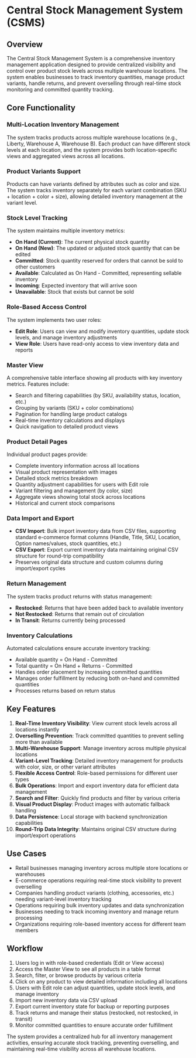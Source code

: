 # Central Stock Management System (CSMS)

## Overview

The Central Stock Management System is a comprehensive inventory management application designed to provide centralized visibility and control over product stock levels across multiple warehouse locations. The system enables businesses to track inventory quantities, manage product variants, handle returns, and prevent overselling through real-time stock monitoring and committed quantity tracking.

## Core Functionality

### Multi-Location Inventory Management
The system tracks products across multiple warehouse locations (e.g., Liberty, Warehouse A, Warehouse B). Each product can have different stock levels at each location, and the system provides both location-specific views and aggregated views across all locations.

### Product Variants Support
Products can have variants defined by attributes such as color and size. The system tracks inventory separately for each variant combination (SKU + location + color + size), allowing detailed inventory management at the variant level.

### Stock Level Tracking
The system maintains multiple inventory metrics:
- **On Hand (Current)**: The current physical stock quantity
- **On Hand (New)**: The updated or adjusted stock quantity that can be edited
- **Committed**: Stock quantity reserved for orders that cannot be sold to other customers
- **Available**: Calculated as On Hand - Committed, representing sellable inventory
- **Incoming**: Expected inventory that will arrive soon
- **Unavailable**: Stock that exists but cannot be sold

### Role-Based Access Control
The system implements two user roles:
- **Edit Role**: Users can view and modify inventory quantities, update stock levels, and manage inventory adjustments
- **View Role**: Users have read-only access to view inventory data and reports

### Master View
A comprehensive table interface showing all products with key inventory metrics. Features include:
- Search and filtering capabilities (by SKU, availability status, location, etc.)
- Grouping by variants (SKU + color combinations)
- Pagination for handling large product catalogs
- Real-time inventory calculations and displays
- Quick navigation to detailed product views

### Product Detail Pages
Individual product pages provide:
- Complete inventory information across all locations
- Visual product representation with images
- Detailed stock metrics breakdown
- Quantity adjustment capabilities for users with Edit role
- Variant filtering and management (by color, size)
- Aggregate views showing total stock across locations
- Historical and current stock comparisons

### Data Import and Export
- **CSV Import**: Bulk import inventory data from CSV files, supporting standard e-commerce format columns (Handle, Title, SKU, Location, Option names/values, stock quantities, etc.)
- **CSV Export**: Export current inventory data maintaining original CSV structure for round-trip compatibility
- Preserves original data structure and custom columns during import/export cycles

### Return Management
The system tracks product returns with status management:
- **Restocked**: Returns that have been added back to available inventory
- **Not Restocked**: Returns that remain out of circulation
- **In Transit**: Returns currently being processed

### Inventory Calculations
Automated calculations ensure accurate inventory tracking:
- Available quantity = On Hand - Committed
- Total quantity = On Hand + Returns - Committed
- Handles order placement by increasing committed quantities
- Manages order fulfillment by reducing both on-hand and committed quantities
- Processes returns based on return status

## Key Features

1. **Real-Time Inventory Visibility**: View current stock levels across all locations instantly
2. **Overselling Prevention**: Track committed quantities to prevent selling more than available
3. **Multi-Warehouse Support**: Manage inventory across multiple physical locations
4. **Variant-Level Tracking**: Detailed inventory management for products with color, size, or other variant attributes
5. **Flexible Access Control**: Role-based permissions for different user types
6. **Bulk Operations**: Import and export inventory data for efficient data management
7. **Search and Filter**: Quickly find products and filter by various criteria
8. **Visual Product Display**: Product images with automatic fallback handling
9. **Data Persistence**: Local storage with backend synchronization capabilities
10. **Round-Trip Data Integrity**: Maintains original CSV structure during import/export operations

## Use Cases

- Retail businesses managing inventory across multiple store locations or warehouses
- E-commerce operations requiring real-time stock visibility to prevent overselling
- Companies handling product variants (clothing, accessories, etc.) needing variant-level inventory tracking
- Operations requiring bulk inventory updates and data synchronization
- Businesses needing to track incoming inventory and manage return processing
- Organizations requiring role-based inventory access for different team members

## Workflow

1. Users log in with role-based credentials (Edit or View access)
2. Access the Master View to see all products in a table format
3. Search, filter, or browse products by various criteria
4. Click on any product to view detailed information including all locations
5. Users with Edit role can adjust quantities, update stock levels, and manage inventory
6. Import new inventory data via CSV upload
7. Export current inventory state for backup or reporting purposes
8. Track returns and manage their status (restocked, not restocked, in transit)
9. Monitor committed quantities to ensure accurate order fulfillment

The system provides a centralized hub for all inventory management activities, ensuring accurate stock tracking, preventing overselling, and maintaining real-time visibility across all warehouse locations.

